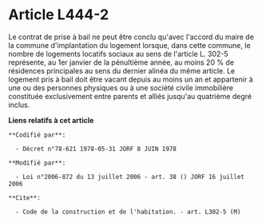 # Article L444-2

Le contrat de prise à bail ne peut être conclu qu'avec l'accord du maire de la commune d'implantation du logement lorsque,
dans cette commune, le nombre de logements locatifs sociaux au sens de l'article L. 302-5 représente, au 1er janvier de la
pénultième année, au moins 20 % de résidences principales au sens du dernier alinéa du même article. Le logement pris à bail
doit être vacant depuis au moins un an et appartenir à une ou des personnes physiques ou à une société civile immobilière
constituée exclusivement entre parents et alliés jusqu'au quatrième degré inclus.

**Liens relatifs à cet article**

	**Codifié par**:

	  - Décret n°78-621 1978-05-31 JORF 8 JUIN 1978

	**Modifié par**:

	  - Loi n°2006-872 du 13 juillet 2006 - art. 38 () JORF 16 juillet 2006

	**Cite**:

	  - Code de la construction et de l'habitation. - art. L302-5 (M)
